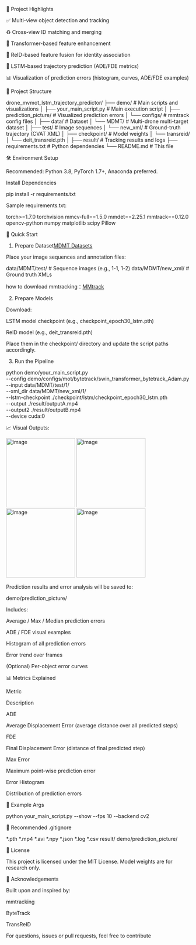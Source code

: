 📆 Project Highlights

✅ Multi-view object detection and tracking

♻️ Cross-view ID matching and merging

🧠 Transformer-based feature enhancement

👤 ReID-based feature fusion for identity association

🔮 LSTM-based trajectory prediction (ADE/FDE metrics)

📊 Visualization of prediction errors (histogram, curves, ADE/FDE examples)

📁 Project Structure

drone_mvmot_lstm_trajectory_predictor/
├── demo/                                # Main scripts and visualizations
│   ├── your_main_script.py              # Main execution script
│   ├── prediction_picture/              # Visualized prediction errors
│   └── configs/                         # mmtrack config files
│
├── data/                                # Dataset
│   └── MDMT/                            # Multi-drone multi-target dataset
│       ├── test/                        # Image sequences
│       └── new_xml/                     # Ground-truth trajectory (CVAT XML)
│
├── checkpoint/                          # Model weights
│   └── transreid/
│       └── deit_transreid.pth
│
├── result/                              # Tracking results and logs
├── requirements.txt                     # Python dependencies
└── README.md                            # This file

🛠️ Environment Setup

Recommended: Python 3.8, PyTorch 1.7+, Anaconda preferred.

Install Dependencies

pip install -r requirements.txt

Sample requirements.txt:

torch>=1.7.0
torchvision
mmcv-full==1.5.0
mmdet==2.25.1
mmtrack==0.12.0
opencv-python
numpy
matplotlib
scipy
Pillow

🚀 Quick Start

1. Prepare Dataset[MDMT Datasets](https://github.com/VisDrone/Multi-Drone-Multi-Object-Detection-and-Tracking)


Place your image sequences and annotation files:

data/MDMT/test/       # Sequence images (e.g., 1-1, 1-2)
data/MDMT/new_xml/    # Ground truth XMLs

how to download mmtracking：[MMtrack](https://github.com/open-mmlab/mmtracking/blob/master/docs/en/install.md)

2. Prepare Models

Download:

LSTM model checkpoint (e.g., checkpoint_epoch30_lstm.pth)

ReID model (e.g., deit_transreid.pth)

Place them in the checkpoint/ directory and update the script paths accordingly.

3. Run the Pipeline

python demo/your_main_script.py \
  --config demo/configs/mot/bytetrack/swin_transformer_bytetrack_Adam.py \
  --input data/MDMT/test/1/ \
  --xml_dir data/MDMT/new_xml/1/ \
  --lstm-checkpoint ./checkpoint/lstm/checkpoint_epoch30_lstm.pth \
  --output ./result/outputA.mp4 \
  --output2 ./result/outputB.mp4 \
  --device cuda:0

📈 Visual Outputs:

<img width="189" alt="image" src="https://github.com/user-attachments/assets/cabc197b-8ea4-4259-b42f-0a6d06756581" />
<img width="189" alt="image" src="https://github.com/user-attachments/assets/33ad8cad-39b3-45cb-a3b5-d8e63cf303d2" />
<img width="189" alt="image" src="https://github.com/user-attachments/assets/88bc4967-2eb5-4fc2-aadd-2b2235ee6eee" />
<img width="189" alt="image" src="https://github.com/user-attachments/assets/deb9cea5-b8a8-4566-81e5-97364b7f213c" />



Prediction results and error analysis will be saved to:

demo/prediction_picture/

Includes:

Average / Max / Median prediction errors

ADE / FDE visual examples

Histogram of all prediction errors

Error trend over frames

(Optional) Per-object error curves

📊 Metrics Explained

Metric

Description

ADE

Average Displacement Error (average distance over all predicted steps)

FDE

Final Displacement Error (distance of final predicted step)

Max Error

Maximum point-wise prediction error

Error Histogram

Distribution of prediction errors

📆 Example Args

python your_main_script.py --show --fps 10 --backend cv2

📄 Recommended .gitignore

*.pth
*.mp4
*.avi
*.npy
*.json
*.log
*.csv
result/
demo/prediction_picture/

📓 License

This project is licensed under the MIT License. Model weights are for research only.

🙌 Acknowledgements

Built upon and inspired by:

mmtracking

ByteTrack

TransReID

For questions, issues or pull requests, feel free to contribute
